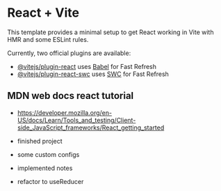 # React + Vite

This template provides a minimal setup to get React working in Vite with HMR and some ESLint rules.

Currently, two official plugins are available:

-   [@vitejs/plugin-react](https://github.com/vitejs/vite-plugin-react/blob/main/packages/plugin-react/README.md) uses [Babel](https://babeljs.io/) for Fast Refresh
-   [@vitejs/plugin-react-swc](https://github.com/vitejs/vite-plugin-react-swc) uses [SWC](https://swc.rs/) for Fast Refresh

## MDN web docs react tutorial

-   https://developer.mozilla.org/en-US/docs/Learn/Tools_and_testing/Client-side_JavaScript_frameworks/React_getting_started

-   finished project

-   some custom configs

-   implemented notes

-   refactor to useReducer
